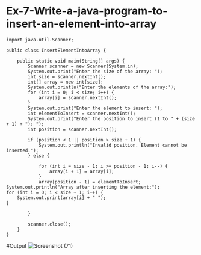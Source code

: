 # Ex-7-Write-a-java-program-to-insert-an-element-into-array
```
import java.util.Scanner;

public class InsertElementIntoArray {

    public static void main(String[] args) {
        Scanner scanner = new Scanner(System.in);
        System.out.print("Enter the size of the array: ");
        int size = scanner.nextInt();
        int[] array = new int[size];
        System.out.println("Enter the elements of the array:");
        for (int i = 0; i < size; i++) {
            array[i] = scanner.nextInt();
        }
        System.out.print("Enter the element to insert: ");
        int elementToInsert = scanner.nextInt();
        System.out.print("Enter the position to insert (1 to " + (size + 1) + "): ");
        int position = scanner.nextInt();

        if (position < 1 || position > size + 1) {
            System.out.println("Invalid position. Element cannot be inserted.");
        } else {

            for (int i = size - 1; i >= position - 1; i--) {
                array[i + 1] = array[i];
            }
            array[position - 1] = elementToInsert;
System.out.println("Array after inserting the element:");
for (int i = 0; i < size + 1; i++) {
    System.out.print(array[i] + " ");
}

        }

        scanner.close();
    }
}

```
#Output
![Screenshot (71)](https://github.com/21002624/Ex-7-Write-a-java-program-to-insert-an-element-into-array/assets/113762183/4982aaa9-84f1-42b9-9955-169d4aeb73d9)

